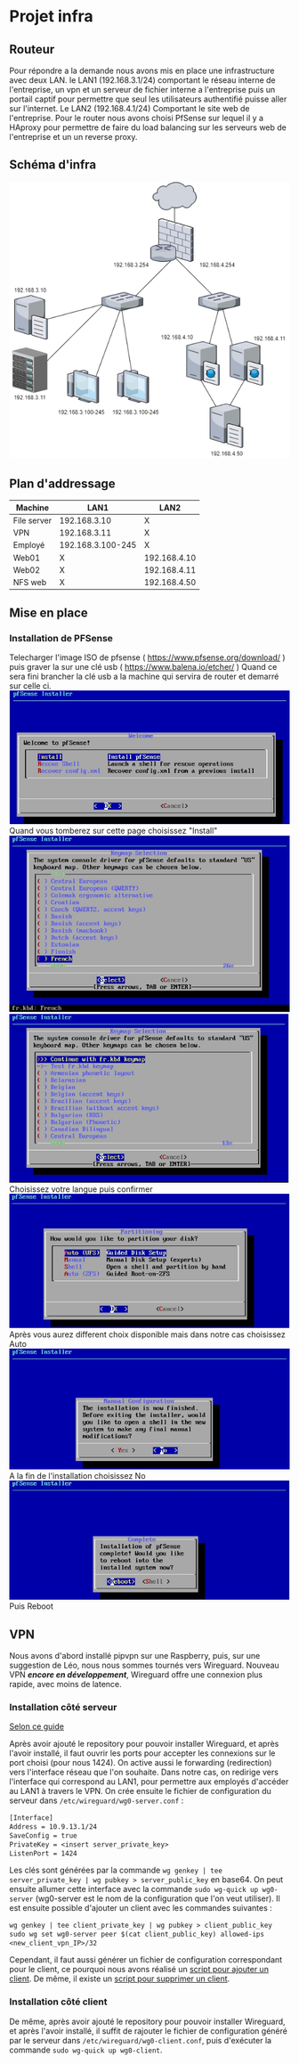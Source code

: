 # Projet infra
## Routeur
Pour répondre a la demande nous avons mis en place une infrastructure avec deux LAN. le LAN1 (192.168.3.1/24) comportant le réseau interne de l'entreprise, un vpn et un serveur de fichier interne a l'entreprise puis un portail captif pour permettre que seul les utilisateurs authentifié puisse aller sur l'internet. Le LAN2 (192.168.4.1/24) Comportant le site web de l'entreprise. Pour le router nous avons choisi PfSense sur lequel il y a HAproxy pour permettre de faire du load balancing sur les serveurs web de l'entreprise et un un reverse proxy.
## Schéma d'infra
![picture](/image/infra.png)
## Plan d'addressage
|Machine|LAN1|LAN2|
|-------|----|----|
|File server	|192.168.3.10	 |	X  |
|VPN		|192.168.3.11	 |	X  |
|Employé		|192.168.3.100-245	 |	X  |
|Web01		| X |192.168.4.10  |
|Web02		| X |192.168.4.11  |
|NFS web		| X |192.168.4.50  |
## Mise en place
### Installation de PFSense
Telecharger l'image ISO de pfsense ( https://www.pfsense.org/download/ ) puis graver la sur une clé usb ( https://www.balena.io/etcher/ )
Quand ce sera fini brancher la clé usb a la machine qui servira de router et demarré sur celle ci.
![picture](/image/pfsense-4.jpg)
Quand vous tomberez sur cette page choisissez "Install"
![picture](/image/pfsense-5.jpg)
![picture](/image/pfsense-6.jpg)
Choisissez votre langue puis confirmer
![picture](/image/pfsense-7.jpg)
Après vous aurez different choix disponible mais dans notre cas choisissez Auto
![picture](/image/pfsense-9.jpg)
A la fin de l'installation choisissez No
![picture](/image/pfsense-10.jpg)
Puis Reboot

## VPN
Nous avons d'abord installé pipvpn sur une Raspberry, puis, sur une suggestion de Léo, nous nous sommes tournés vers Wireguard. Nouveau VPN ***encore en développement***, Wireguard offre une connexion plus rapide, avec moins de latence.
### Installation côté serveur
[Selon ce guide](https://www.ckn.io/blog/2017/11/14/wireguard-vpn-typical-setup/)

Après avoir ajouté le repository pour pouvoir installer Wireguard, et après l'avoir installé, il faut ouvrir les ports pour accepter les connexions sur le port choisi (pour nous 1424). On active aussi le forwarding (redirection) vers l'interface réseau que l'on souhaite. Dans notre cas, on redirige vers l'interface qui correspond au LAN1, pour permettre aux employés d'accéder au LAN1 à travers le VPN. On crée ensuite le fichier de configuration du serveur dans `/etc/wireguard/wg0-server.conf` :

```
[Interface]
Address = 10.9.13.1/24
SaveConfig = true
PrivateKey = <insert server_private_key>
ListenPort = 1424
```

Les clés sont générées par la commande `wg genkey | tee server_private_key | wg pubkey > server_public_key` en base64.
On peut ensuite allumer cette interface avec la commande `sudo wg-quick up wg0-server` (wg0-server est le nom de la configuration que l'on veut utiliser).
Il est ensuite possible d'ajouter un client avec les commandes suivantes :
```
wg genkey | tee client_private_key | wg pubkey > client_public_key
sudo wg set wg0-server peer $(cat client_public_key) allowed-ips <new_client_vpn_IP>/32
```
Cependant, il faut aussi générer un fichier de configuration correspondant pour le client, ce pourquoi nous avons réalisé un [script pour ajouter un client](/wireguard/addclient.sh). De même, il existe un [script pour supprimer un client](/wireguard/removeclient.sh).
### Installation côté client
De même, après avoir ajouté le repository pour pouvoir installer Wireguard, et après l'avoir installé, il suffit de rajouter le fichier de configuration généré par le serveur dans `/etc/wireguard/wg0-client.conf`, puis d'exécuter la commande `sudo wg-quick up wg0-client`.
